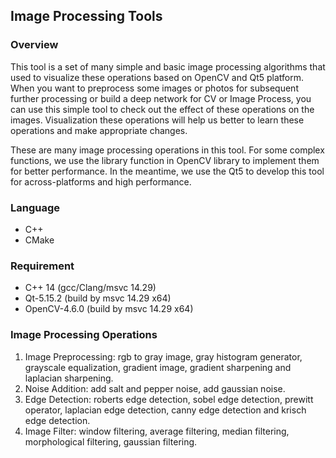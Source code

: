 ## Image Processing Tools
### Overview
This tool is a set of many simple and basic image processing algorithms that used to visualize these
operations based on OpenCV and Qt5 platform. When you want to preprocess some images 
or photos for subsequent further processing or build a deep network for CV or Image 
Process, you can use this simple tool to check out the effect of these operations 
on the images. Visualization these operations will help us better to learn these operations and 
make appropriate changes.

These are many image processing operations in this tool. For some complex functions, we 
use the library function in OpenCV library to implement them for better performance. In the meantime, 
we use the Qt5 to develop this tool for across-platforms and high performance.

### Language
- C++
- CMake

### Requirement
- C++ 14 (gcc/Clang/msvc 14.29)
- Qt-5.15.2 (build by msvc 14.29 x64)
- OpenCV-4.6.0 (build by msvc 14.29 x64)

### Image Processing Operations
1. Image Preprocessing: rgb to gray image, gray histogram generator, grayscale
equalization, gradient image, gradient sharpening and laplacian sharpening.
2. Noise Addition: add salt and pepper noise, add gaussian noise.
3. Edge Detection: roberts edge detection, sobel edge detection, prewitt operator, laplacian edge detection, 
canny edge detection and krisch edge detection.
4. Image Filter: window filtering, average filtering, median filtering, morphological filtering, gaussian filtering.
